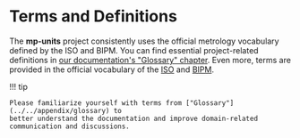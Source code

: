 # Terms and Definitions

The **mp-units** project consistently uses the official metrology vocabulary defined by
the ISO and BIPM. You can find essential project-related definitions in
[our documentation's "Glossary" chapter](../../appendix/glossary).
Even more, terms are provided in the official vocabulary of the [ISO](https://www.iso.org/obp/ui#iso:std:iso-iec:guide:99:ed-1:v2:en)
and [BIPM](https://jcgm.bipm.org/vim/en).

!!! tip

    Please familiarize yourself with terms from ["Glossary"](../../appendix/glossary) to
    better understand the documentation and improve domain-related communication and discussions.
